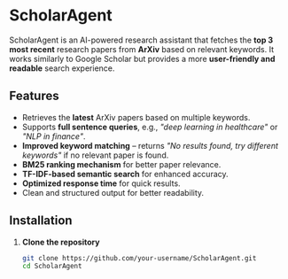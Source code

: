 # ScholarAgent

ScholarAgent is an AI-powered research assistant that fetches the **top 3 most recent** research papers from **ArXiv** based on relevant keywords. It works similarly to Google Scholar but provides a more **user-friendly and readable** search experience.

## Features
- Retrieves the **latest** ArXiv papers based on multiple keywords.
- Supports **full sentence queries**, e.g., *"deep learning in healthcare"* or *"NLP in finance"*.
- **Improved keyword matching** – returns *"No results found, try different keywords"* if no relevant paper is found.
- **BM25 ranking mechanism** for better paper relevance.
- **TF-IDF-based semantic search** for enhanced accuracy.
- **Optimized response time** for quick results.
- Clean and structured output for better readability.

## Installation
1. **Clone the repository**
   ```bash
   git clone https://github.com/your-username/ScholarAgent.git
   cd ScholarAgent
